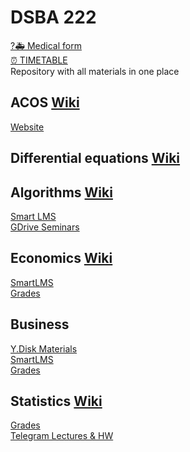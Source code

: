 # DSBA 222
[?🚑 Medical form]()  
[⏰ TIMETABLE](https://docs.google.com/spreadsheets/d/1ylzvoNdYh5TKr248rEWiGCvcLcuvDnDBQjep4i1x9cU/edit#gid=315038514)  
Repository with all materials in one place  

## ACOS [Wiki]()

[Website](https://andrewt0301.github.io/hse-acos-course/)  

## Differential equations [Wiki](http://wiki.cs.hse.ru/Differential_Equations_2023/24)   

## Algorithms [Wiki](http://wiki.cs.hse.ru/Algorithms_and_Data_Structures_DSBA_2023/24)

[Smart LMS](https://edu.hse.ru/course/view.php?id=175315)  
[GDrive Seminars](https://drive.google.com/drive/folders/1ccoW2pfOuE-RYlJJWIAjRw0IJlVHG4gT)  

## Economics [Wiki](http://wiki.cs.hse.ru/index.php?title=Introduction_to_Micro_and_Macroeconomics_DSBA_2022/2023&action=edit&redlink=1)

[SmartLMS](https://edu.hse.ru/course/view.php?id=167280)  
[Grades](https://docs.google.com/spreadsheets/d/e/2PACX-1vTySucsctPW0NM3CQDrBbSp6hhuiEia1nmwqe1HZ5NV3BLXGWJejv6pwDwTbCV9VJMQ3Zq5mgk8pOoR/pubhtml?gid=296458433&amp;single=true)  

## Business

[Y.Disk Materials](https://disk.yandex.ru/d/Mgyue8cQRWDBlg)  
[SmartLMS](https://edu.hse.ru/course/view.php?id=167283)  
[Grades](https://docs.google.com/spreadsheets/d/1bLX437VCNwq4kM31CAAPJT8fhJ1LmP4QEht4wZb2e1g/edit?usp=sharing)

## Statistics [Wiki](http://wiki.cs.hse.ru/Probability_and_Statistics_(DSBA)_2023/24)  

[Grades](https://docs.google.com/spreadsheets/d/10kpnQq2oXg-0iMR7s4KBvbWCcoJhZqg-FFTkE9IV0eU/edit#gid=0)  
[Telegram Lectures & HW](https://t.me/stathard2023)  
